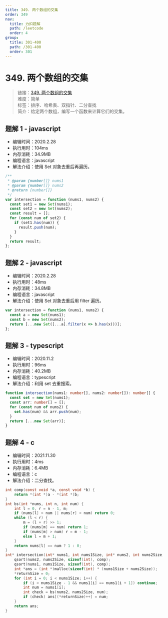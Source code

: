 ```yaml
---
title: 349. 两个数组的交集
order: 349
nav:
  title: 力扣题解
  path: /leetcode
  order: 4
group:
  title: 301-400
  path: /301-400
  order: 301
---
```


# 349. 两个数组的交集

> 链接：[349. 两个数组的交集](https://leetcode-cn.com/problems/intersection-of-two-arrays/)  
> 难度：简单  
> 标签：排序、哈希表、双指针、二分查找  
> 简介：给定两个数组，编写一个函数来计算它们的交集。

## 题解 1 - javascript

- 编辑时间：2020.2.28
- 执行用时：104ms
- 内存消耗：34.9MB
- 编程语言：javascript
- 解法介绍：使用 Set 对象去重后再遍历。

```javascript
/**
 * @param {number[]} nums1
 * @param {number[]} nums2
 * @return {number[]}
 */
var intersection = function (nums1, nums2) {
  const set1 = new Set(nums1);
  const set2 = new Set(nums2);
  const result = [];
  for (const num of set2) {
    if (set1.has(num)) {
      result.push(num);
    }
  }
  return result;
};
```

## 题解 2 - javascript

- 编辑时间：2020.2.28
- 执行用时：48ms
- 内存消耗：34.8MB
- 编程语言：javascript
- 解法介绍：使用 Set 对象去重后用 filter 遍历。

```javascript
var intersection = function (nums1, nums2) {
  const a = new Set(nums1);
  const b = new Set(nums2);
  return [...new Set([...a].filter(x => b.has(x)))];
};
```

## 题解 3 - typescript

- 编辑时间：2020.11.2
- 执行用时：96ms
- 内存消耗：40.2MB
- 编程语言：typescript
- 解法介绍：利用 set 去重搜索。

```typescript
function intersection(nums1: number[], nums2: number[]): number[] {
  const set = new Set(nums1);
  const arr: number[] = [];
  for (const num of nums2) {
    set.has(num) && arr.push(num);
  }
  return [...new Set(arr)];
}
```

## 题解 4 - c

- 编辑时间：2021.11.30
- 执行用时：4ms
- 内存消耗：6.4MB
- 编程语言：c
- 解法介绍：二分查找。

```c
int comp(const void *a, const void *b) {
    return *(int *)a - *(int *)b;
}
int bs(int *nums, int n, int num) {
    int l = 0, r = n - 1, m;
    if (nums[l] > num || nums[r] < num) return 0;
    while (l < r) {
        m = (l + r) >> 1;
        if (nums[m] == num) return 1;
        if (nums[m] > num) r = m - 1;
        else l = m + 1;
    }
    return nums[l] == num ? 1 : 0;
}
int* intersection(int* nums1, int nums1Size, int* nums2, int nums2Size, int* returnSize){
    qsort(nums2, nums2Size, sizeof(int), comp);
    qsort(nums1, nums1Size, sizeof(int), comp);
    int *ans = (int *)malloc(sizeof(int) * (nums1Size + nums2Size));
    *returnSize = 0;
    for (int i = 0; i < nums1Size; i++) {
        if (i < nums1Size - 1 && nums1[i] == nums1[i + 1]) continue;
        int num = nums1[i];
        int check = bs(nums2, nums2Size, num);
        if (check) ans[(*returnSize)++] = num;
    }
    return ans;
}
```
